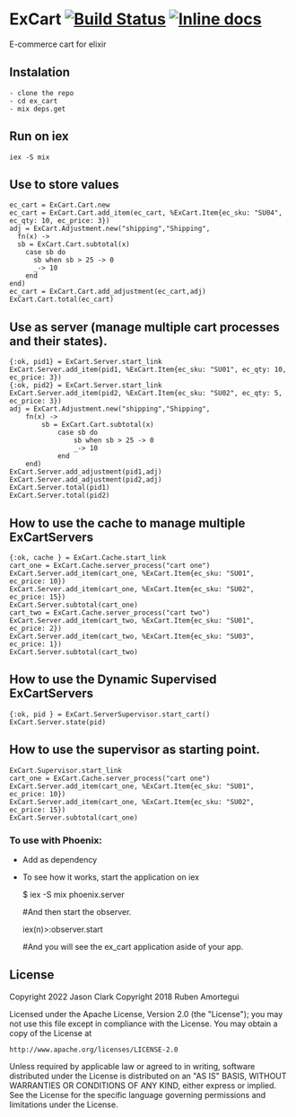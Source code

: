 # ExCart [![Build Status](https://travis-ci.org/data-twister/ex_cart.svg?branch=master)](https://travis-ci.org/data-twister/ex_cart) [![Inline docs](http://inch-ci.org/github/data-twister/ex_cart.svg?branch=master)](http://inch-ci.org/github/data-twister/ex_cart)

E-commerce cart for elixir

## Instalation

    - clone the repo
    - cd ex_cart
    - mix deps.get

## Run on iex

    iex -S mix

## Use to store values 

    ec_cart = ExCart.Cart.new
    ec_cart = ExCart.Cart.add_item(ec_cart, %ExCart.Item{ec_sku: "SU04", ec_qty: 10, ec_price: 3})
    adj = ExCart.Adjustment.new("shipping","Shipping",
      fn(x) ->
      sb = ExCart.Cart.subtotal(x)
        case sb do
          sb when sb > 25 -> 0
          _-> 10
        end
    end)
    ec_cart = ExCart.Cart.add_adjustment(ec_cart,adj)
    ExCart.Cart.total(ec_cart)

## Use as server (manage multiple cart processes and their states).

    {:ok, pid1} = ExCart.Server.start_link
    ExCart.Server.add_item(pid1, %ExCart.Item{ec_sku: "SU01", ec_qty: 10, ec_price: 3})
    {:ok, pid2} = ExCart.Server.start_link
    ExCart.Server.add_item(pid2, %ExCart.Item{ec_sku: "SU02", ec_qty: 5, ec_price: 3})
    adj = ExCart.Adjustment.new("shipping","Shipping",
        fn(x) ->
            sb = ExCart.Cart.subtotal(x)
                case sb do
                    sb when sb > 25 -> 0
                    _-> 10
                end
        end)
    ExCart.Server.add_adjustment(pid1,adj)
    ExCart.Server.add_adjustment(pid2,adj)
    ExCart.Server.total(pid1)
    ExCart.Server.total(pid2)

## How to use the cache to manage multiple ExCartServers

    {:ok, cache } = ExCart.Cache.start_link
    cart_one = ExCart.Cache.server_process("cart one")
    ExCart.Server.add_item(cart_one, %ExCart.Item{ec_sku: "SU01", ec_price: 10})
    ExCart.Server.add_item(cart_one, %ExCart.Item{ec_sku: "SU02", ec_price: 15})
    ExCart.Server.subtotal(cart_one)
    cart_two = ExCart.Cache.server_process("cart two")
    ExCart.Server.add_item(cart_two, %ExCart.Item{ec_sku: "SU01", ec_price: 2})
    ExCart.Server.add_item(cart_two, %ExCart.Item{ec_sku: "SU03", ec_price: 1})
    ExCart.Server.subtotal(cart_two)

## How to use the Dynamic Supervised ExCartServers

    {:ok, pid } = ExCart.ServerSupervisor.start_cart()
    ExCart.Server.state(pid)

## How to use the supervisor as starting point.

    ExCart.Supervisor.start_link
    cart_one = ExCart.Cache.server_process("cart one")
    ExCart.Server.add_item(cart_one, %ExCart.Item{ec_sku: "SU01", ec_price: 10})
    ExCart.Server.add_item(cart_one, %ExCart.Item{ec_sku: "SU02", ec_price: 15})
    ExCart.Server.subtotal(cart_one)

### To use with Phoenix:
  - Add as dependency 
  - To see how it works, start the application on iex
  
      $ iex -S mix phoenix.server
      
      #And then start the observer.
      
      iex(n)>:observer.start
        
      #And you will see the ex_cart application aside of your app.

## License

Copyright 2022 Jason Clark
Copyright 2018 Ruben Amortegui

Licensed under the Apache License, Version 2.0 (the "License");
you may not use this file except in compliance with the License.
You may obtain a copy of the License at

    http://www.apache.org/licenses/LICENSE-2.0

Unless required by applicable law or agreed to in writing, software
distributed under the License is distributed on an "AS IS" BASIS,
WITHOUT WARRANTIES OR CONDITIONS OF ANY KIND, either express or implied.
See the License for the specific language governing permissions and
limitations under the License.
